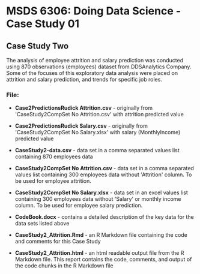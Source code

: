 # MSDS 6306: Doing Data Science - Case Study 01
## Case Study Two

The analysis of employee attrition and salary prediction was conducted using 870 observations (employees) dataset from DDSAnalytics Company.
Some of the focuses of this exploratory data analysis were placed on attrition and salary prediction, and trends for specific job roles.


### File:
- **Case2PredictionsRudick Attrition.csv** - originally from 'CaseStudy2CompSet No Attrition.csv' with attrition predicted value 

- **Case2PredictionsRudick Salary.csv** - originally from 'CaseStudy2CompSet No Salary.xlsx' with salary (MonthlyIncome) predicted value 

- **CaseStudy2-data.csv** - data set in a comma separated values list containing 870 employees data

- **CaseStudy2CompSet No Attrition.csv** - data set in a comma separated values list containing 300 employees data without 'Attrition' column.  To be used for employee attrition.

- **CaseStudy2CompSet No Salary.xlsx** - data set in an excel values list containing 300 employees data without 'Salary' or monthly income column.  To be used for employee salary prediction.

- **CodeBook.docx** - contains a detailed description of the key data for the data sets listed above

- **CaseStudy2_Attrition.Rmd** - an R Markdown file containing the code and comments for this Case Study

- **CaseStudy2_Attrition.html** - an html readable output file from the R Markdown file. This report contains the code, comments, and output of the code chunks in the R Markdown file

